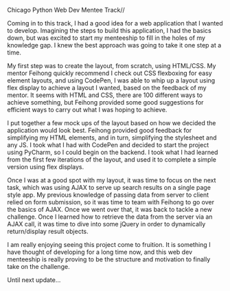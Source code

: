 Chicago Python Web Dev Mentee Track//



Coming in to this track, I had a good idea for a web application that I wanted to develop.
Imagining the steps to build this application, I had the basics down, but was excited to start
my menteeship to fill in the holes of my knowledge gap.  I knew the best approach was going to take it one step at a time. 

My first step was to create the layout, from scratch, using HTML/CSS.  My mentor Feihong quickly
recommend I  check out CSS flexboxing for easy element layouts, and using CodePen, I was able to whip up a layout
using flex display to achieve a layout I wanted, based on the feedback of my mentor.
It seems with HTML and CSS, there are 100 different ways to achieve something, but Feihong provided some good suggestions
for efficient ways to carry out what I was hoping to achieve.

I put together a few mock ups of the layout based on how we decided the application would look best.  Feihong provided good feedback
for simplifying my HTML elements, and in turn, simplifying the stylesheet and any JS.  I took what I had with CodePen and decided
to start the project using PyCharm, so I could begin on the backend.  I took what I had learned from the first few iterations of the 
layout, and used it to complete a simple version using flex displays.  

Once I was at a good spot with my layout, it was time to focus on the next task, which was using AJAX to serve up search results on a single page
style app.  My previous knowledge of passing data from server to client relied on form submission, so it was time to team with Feihong to go over 
the basics of AJAX.  Once we went over that, it was back to tackle a new challenge.  Once I learned how to retrieve the data from the server via
an AJAX call, it was time to dive into some jQuery in order to dynamically return/display result objects.  

I am really enjoying seeing this project come to fruition.  It is something I have thought of developing for a long time now, and this web dev 
menteeship is really proving to be the structure and motivation to finally take on the challenge.  

Until next update...
